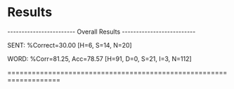 # Results

------------------------ Overall Results --------------------------

SENT: %Correct=30.00 [H=6, S=14, N=20]

WORD: %Corr=81.25, Acc=78.57 [H=91, D=0, S=21, I=3, N=112]

===================================================================
